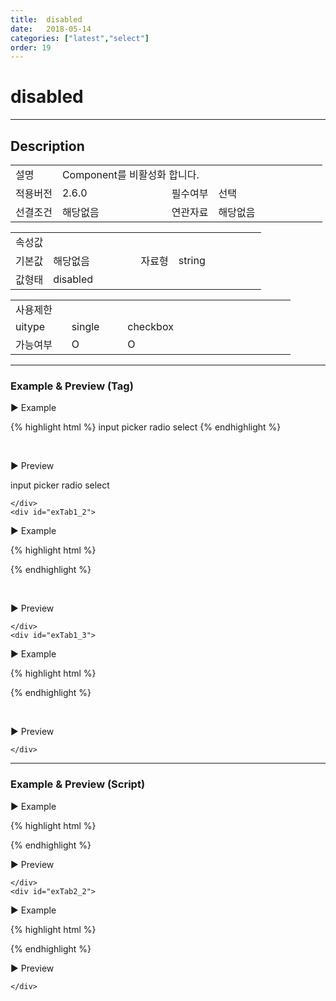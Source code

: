 ```yaml
---
title:  disabled
date:   2018-05-14
categories: ["latest","select"]
order: 19
---
```


disabled
===

---

## Description

<table style="width:100%">
    <colgroup>
        <col width="15%"/>
        <col width="35%"/>
        <col width="15%"/>
        <col width="35%"/>
    </colgroup>
    <tr>
        <td class="tdTitle">설명</td>
        <td colspan="3">Component를 비활성화 합니다.</td>
    </tr>
    <tr>
        <td class="tdTitle">적용버전</td>
        <td>2.6.0</td>
        <td class="tdTitle">필수여부</td>
        <td>선택</td>
    </tr>
    <tr>
        <td class="tdTitle">선결조건</td>
        <td>해당없음</td>
        <td class="tdTitle">연관자료</td>
        <td>해당없음</td>
    </tr>
</table>
<table style="width:100%">
    <colgroup>
        <col width="15%"/>
        <col width="35%"/>
        <col width="15%"/>
        <col width="35%"/>
    </colgroup>
    <tr>
        <td class="tdTitle tdBg" colspan="4">속성값</td>
    </tr>
    <tr>
        <td class="tdTitle">기본값</td>
        <td>해당없음</td>
        <td class="tdTitle">자료형</td>
        <td>string</td>
    </tr>
    <tr>
        <td class="tdTitle">값형태</td>
        <td colspan="3">disabled</td>
    </tr>
</table>
<table style="width:100%">
    <colgroup>
        <col width="20%"/>
        <col width="20%"/>
        <col width="20%"/>
        <col width="20%"/>
        <col width="20%"/>
    </colgroup>
    <tr>
        <td class="tdTitle tdBg" colspan="5">사용제한</td>
    </tr>
    <tr>
        <td>uitype</td>
        <td class="tdCenter">single</td>
        <td class="tdCenter">checkbox</td>
        <td></td>
        <td></td>
    </tr>
    <tr>
        <td>가능여부</td>
        <td class="tdBlue tdCenter">O</td>
        <td class="tdBlue tdCenter">O</td>
        <td></td>
        <td></td>
    </tr>
</table>

---
### Example & Preview (Tag)

<script>
    var jsondata = [
        {text : 'input', value : 'iValue'},
        {text : 'picker', value : 'pValue'},
        {text : 'radio', value : 'rValue'},
        {text : 'select', value : 'sValue'}
    ];
</script>

<sbux-tabs id="exTab1" name="exTab1" uitype="normal" title-target-id-array="{exTab1_1,exTab1_2}^exTab1_3" title-text-array="single{고정형,변동형}^checkbox(변동형)" is-scrollable="false">
</sbux-tabs>
<div class="tab-content">
    <div id="exTab1_1">

▶ Example

{% highlight html %}
<sbux-select id="sbIdx1_1" name="sbTagNm1_1" uitype="single" disabled="disabled">
    <option-item value="iValue">input</option-item>
    <option-item value="pValue">picker</option-item>
    <option-item value="rValue">radio</option-item>
    <option-item value="sValue">select</option-item>
</sbux-select>
{% endhighlight %}

<br>

▶ Preview 

<sbux-select id="sbIdx1_1" name="sbTagNm1_1" uitype="single" disabled="disabled">
    <option-item value="iValue">input</option-item>
    <option-item value="pValue">picker</option-item>
    <option-item value="rValue">radio</option-item>
    <option-item value="sValue">select</option-item>
</sbux-select>

    </div>
    <div id="exTab1_2">

▶ Example

{% highlight html %}
<script>
    var jsondata = [
        {text : 'input', value : 'iValue'},
        {text : 'picker', value : 'pValue'},
        {text : 'radio', value : 'rValue'},
        {text : 'select', value : 'sValue'}
    ];
</script>
<sbux-select id="sbIdx1_2" name="sbTagNm1_2" uitype="single" jsondata-ref="jsondata" disabled="disabled"></sbux-select>
{% endhighlight %}

<br>

▶ Preview 

<sbux-select id="sbIdx1_2" name="sbTagNm1_2" uitype="single" jsondata-ref="jsondata" disabled="disabled"></sbux-select>

    </div>
    <div id="exTab1_3">

▶ Example

{% highlight html %}
<script>
    var jsondata = [
        {text : 'input', value : 'iValue'},
        {text : 'picker', value : 'pValue'},
        {text : 'radio', value : 'rValue'},
        {text : 'select', value : 'sValue'}
    ];
</script>
<sbux-select id="sbIdx1_3" name="sbTagNm1_3" uitype="checkbox" jsondata-ref="jsondata" disabled="disabled"></sbux-select>
{% endhighlight %}

<br>

▶ Preview 

<sbux-select id="sbIdx1_3" name="sbTagNm1_3" uitype="checkbox" jsondata-ref="jsondata" disabled="disabled"></sbux-select>

    </div>
</div>

---
### Example & Preview (Script)

<sbux-tabs id="exTab2" name="exTab2" uitype="normal" title-target-id-array="exTab2_1^exTab2_2" title-text-array="single(변동형)^checkbox(변동형)" is-scrollable="false">
</sbux-tabs>
<div class="tab-content">
    <div id="exTab2_1">

▶ Example

{% highlight html %}
<div id="sbArea2_1"></div>
<script>
    var jsondata = [
        {text : 'input', value : 'iValue'},
        {text : 'picker', value : 'pValue'},
        {text : 'radio', value : 'rValue'},
        {text : 'select', value : 'sValue'}
    ];
    $(document).ready(function(){
        $('#sbArea2_1').sbSelect({
            name : 'sbScriptNm2_1',
            uitype : 'single',
            jsondataRef : 'jsondata',
            disabled : 'disabled'
        });
    }); 
</script>
{% endhighlight %}

<br>

▶ Preview 

<div id="sbArea2_1"></div>
<script>
    var jsondata = [
        {text : 'input', value : 'iValue'},
        {text : 'picker', value : 'pValue'},
        {text : 'radio', value : 'rValue'},
        {text : 'select', value : 'sValue'}
    ];
    $(document).ready(function(){
        $('#sbArea2_1').sbSelect({
            name : 'sbScriptNm2_1',
            uitype : 'single',
            jsondataRef : 'jsondata',
            disabled : 'disabled'
        });
    }); 
</script>

    </div>
    <div id="exTab2_2">

▶ Example

{% highlight html %}
<div id="sbArea2_2"></div>
<script>
    var jsondata = [
        {text : 'input', value : 'iValue'},
        {text : 'picker', value : 'pValue'},
        {text : 'radio', value : 'rValue'},
        {text : 'select', value : 'sValue'}
    ];
    $(document).ready(function(){
        $('#sbArea2_2').sbSelect({
            name : 'sbScriptNm2_2',
            uitype : 'checkbox',
            jsondataRef : 'jsondata',
            disabled : 'disabled'
        });
    }); 
</script>
{% endhighlight %}

<br>

▶ Preview 

<div id="sbArea2_2"></div>
<script>
    var jsondata = [
        {text : 'input', value : 'iValue'},
        {text : 'picker', value : 'pValue'},
        {text : 'radio', value : 'rValue'},
        {text : 'select', value : 'sValue'}
    ];
    $(document).ready(function(){
        $('#sbArea2_2').sbSelect({
            name : 'sbScriptNm2_2',
            uitype : 'single',
            jsondataRef : 'jsondata',
            disabled : 'disabled'
        });
    }); 
</script>

    </div>
</div>